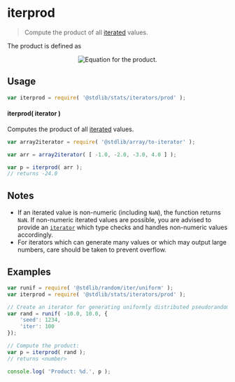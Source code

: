 <!--

@license Apache-2.0

Copyright (c) 2019 The Stdlib Authors.

Licensed under the Apache License, Version 2.0 (the "License");
you may not use this file except in compliance with the License.
You may obtain a copy of the License at

   http://www.apache.org/licenses/LICENSE-2.0

Unless required by applicable law or agreed to in writing, software
distributed under the License is distributed on an "AS IS" BASIS,
WITHOUT WARRANTIES OR CONDITIONS OF ANY KIND, either express or implied.
See the License for the specific language governing permissions and
limitations under the License.

-->

# iterprod

> Compute the product of all [iterated][mdn-iterator-protocol] values.

<section class="intro">

The product is defined as

<!-- <equation class="equation" label="eq:product" align="center" raw="p = \prod_{i=0}^{n-1} x_i" alt="Equation for the product."> -->

<div class="equation" align="center" data-raw-text="p = \prod_{i=0}^{n-1} x_i" data-equation="eq:product">
    <img src="https://cdn.rawgit.com/stdlib-js/stdlib/6c94d07365ffce729683f53370678d8206cd3551/lib/node_modules/@stdlib/stats/iterators/prod/docs/img/equation_product.svg" alt="Equation for the product.">
    <br>
</div>

<!-- </equation> -->

</section>

<!-- /.intro -->

<!-- Package usage documentation. -->

<section class="usage">

## Usage

```javascript
var iterprod = require( '@stdlib/stats/iterators/prod' );
```

#### iterprod( iterator )

Computes the product of all [iterated][mdn-iterator-protocol] values.

```javascript
var array2iterator = require( '@stdlib/array/to-iterator' );

var arr = array2iterator( [ -1.0, -2.0, -3.0, 4.0 ] );

var p = iterprod( arr );
// returns -24.0
```

</section>

<!-- /.usage -->

<!-- Package usage notes. Make sure to keep an empty line after the `section` element and another before the `/section` close. -->

<section class="notes">

## Notes

-   If an iterated value is non-numeric (including `NaN`), the function returns `NaN`. If non-numeric iterated values are possible, you are advised to provide an [`iterator`][mdn-iterator-protocol] which type checks and handles non-numeric values accordingly.
-   For iterators which can generate many values or which may output large numbers, care should be taken to prevent overflow.

</section>

<!-- /.notes -->

<!-- Package usage examples. -->

<section class="examples">

## Examples

<!-- eslint no-undef: "error" -->

```javascript
var runif = require( '@stdlib/random/iter/uniform' );
var iterprod = require( '@stdlib/stats/iterators/prod' );

// Create an iterator for generating uniformly distributed pseudorandom numbers:
var rand = runif( -10.0, 10.0, {
    'seed': 1234,
    'iter': 100
});

// Compute the product:
var p = iterprod( rand );
// returns <number>

console.log( 'Product: %d.', p );
```

</section>

<!-- /.examples -->

<!-- Section to include cited references. If references are included, add a horizontal rule *before* the section. Make sure to keep an empty line after the `section` element and another before the `/section` close. -->

<section class="references">

</section>

<!-- /.references -->

<!-- Section for all links. Make sure to keep an empty line after the `section` element and another before the `/section` close. -->

<section class="links">

[mdn-iterator-protocol]: https://developer.mozilla.org/en-US/docs/Web/JavaScript/Reference/Iteration_protocols#The_iterator_protocol

</section>

<!-- /.links -->
